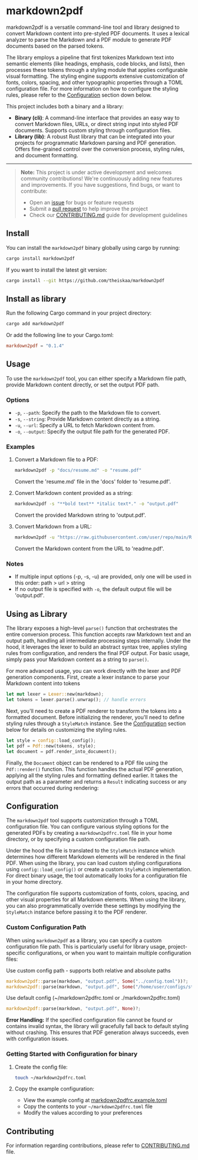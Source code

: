 # markdown2pdf
markdown2pdf is a versatile command-line tool and library designed to convert Markdown content into pre-styled PDF documents. It uses a lexical analyzer to parse the Markdown and a PDF module to generate PDF documents based on the parsed tokens.

The library employs a pipeline that first tokenizes Markdown text into semantic elements (like headings, emphasis, code blocks, and lists), then processes these tokens through a styling module that applies configurable visual formatting. The styling engine supports extensive customization of fonts, colors, spacing, and other typographic properties through a TOML configuration file. For more information on how to configure the styling rules, please refer to the [Configuration](#configuration) section down below.

This project includes both a binary and a library:
- **Binary (cli)**: A command-line interface that provides an easy way to convert Markdown files, URLs, or direct string input into styled PDF documents. Supports custom styling through configuration files.
- **Library (lib)**: A robust Rust library that can be integrated into your projects for programmatic Markdown parsing and PDF generation. Offers fine-grained control over the conversion process, styling rules, and document formatting.

---

> **Note:** This project is under active development and welcomes community contributions!
> We're continuously adding new features and improvements. If you have suggestions, find bugs, or want to contribute:
> - Open an [issue](https://github.com/theiskaa/markdown2pdf/issues) for bugs or feature requests
> - Submit a [pull request](https://github.com/theiskaa/markdown2pdf/pulls) to help improve the project
> - Check our [CONTRIBUTING.md](CONTRIBUTING.md) guide for development guidelines

## Install

You can install the `markdown2pdf` binary globally using cargo by running:
```bash
cargo install markdown2pdf
```

If you want to install the latest git version:
```bash
cargo install --git https://github.com/theiskaa/markdown2pdf
```

## Install as library

Run the following Cargo command in your project directory:
```bash
cargo add markdown2pdf
```

Or add the following line to your Cargo.toml:
```toml
markdown2pdf = "0.1.4"
```

## Usage
To use the `markdown2pdf` tool, you can either specify a Markdown file path, provide Markdown content directly, or set the output PDF path.
### Options
- `-p`, `--path`: Specify the path to the Markdown file to convert.
- `-s`, `--string`: Provide Markdown content directly as a string.
- `-u`, `--url`: Specify a URL to fetch Markdown content from.
- `-o`, `--output`: Specify the output file path for the generated PDF.

### Examples
1. Convert a Markdown file to a PDF:
   ```bash
   markdown2pdf -p "docs/resume.md" -o "resume.pdf"
   ```

   Convert the 'resume.md' file in the 'docs' folder to 'resume.pdf'.

2. Convert Markdown content provided as a string:
   ```bash
   markdown2pdf -s "**bold text** *italic text*." -o "output.pdf"
   ```

   Convert the provided Markdown string to 'output.pdf'.

3. Convert Markdown from a URL:
   ```bash
   markdown2pdf -u "https://raw.githubusercontent.com/user/repo/main/README.md" -o "readme.pdf"
   ```

   Convert the Markdown content from the URL to 'readme.pdf'.

### Notes
- If multiple input options (-p, -s, -u) are provided, only one will be used in this order: path > url > string
- If no output file is specified with `-o`, the default output file will be 'output.pdf'.

## Using as Library
The library exposes a high-level `parse()` function that orchestrates the entire conversion process. This function accepts raw Markdown text and an output path, handling all intermediate processing steps internally. Under the hood, it leverages the lexer to build an abstract syntax tree, applies styling rules from configuration, and renders the final PDF output. For basic usage, simply pass your Markdown content as a string to `parse()`.

For more advanced usage, you can work directly with the lexer and PDF generation components. First, create a lexer instance to parse your Markdown content into tokens
```rust
let mut lexer = Lexer::new(markdown);
let tokens = lexer.parse().unwrap(); // handle errors
```

Next, you'll need to create a PDF renderer to transform the tokens into a formatted document. Before initializing the renderer, you'll need to define styling rules through a `StyleMatch` instance. See the [Configuration](#configuration) section below for details on customizing the styling rules.
```rust
let style = config::load_config();
let pdf = Pdf::new(tokens, style);
let document = pdf.render_into_document();
```

Finally, the `Document` object can be rendered to a PDF file using the `Pdf::render()` function. This function handles the actual PDF generation, applying all the styling rules and formatting defined earlier. It takes the output path as a parameter and returns a `Result` indicating success or any errors that occurred during rendering:

## Configuration
The `markdown2pdf` tool supports customization through a TOML configuration file. You can configure various styling options for the generated PDFs by creating a `markdown2pdfrc.toml` file in your home directory, or by specifying a custom configuration file path.

Under the hood the file is translated to the `StyleMatch` instance which determines how different Markdown elements will be rendered in the final PDF. When using the library, you can load custom styling configurations using `config::load_config()` or create a custom `StyleMatch` implementation. For direct binary usage, the tool automatically looks for a configuration file in your home directory.

The configuration file supports customization of fonts, colors, spacing, and other visual properties for all Markdown elements. When using the library, you can also programmatically override these settings by modifying the `StyleMatch` instance before passing it to the PDF renderer.

### Custom Configuration Path
When using `markdown2pdf` as a library, you can specify a custom configuration file path. This is particularly useful for library usage, project-specific configurations, or when you want to maintain multiple configuration files:

Use custom config path - supports both relative and absolute paths
```rust
markdown2pdf::parse(markdown, "output.pdf", Some("../config.toml"))?;
markdown2pdf::parse(markdown, "output.pdf", Some("/home/user/configs/style.toml"))?;
```

Use default config (~/markdown2pdfrc.toml or ./markdown2pdfrc.toml)
```rust
markdown2pdf::parse(markdown, "output.pdf", None)?;
```

**Error Handling:**
If the specified configuration file cannot be found or contains invalid syntax, the library will gracefully fall back to default styling without crashing. This ensures that PDF generation always succeeds, even with configuration issues.

### Getting Started with Configuration for binary
1. Create the config file:
   ```bash
   touch ~/markdown2pdfrc.toml
   ```

2. Copy the example configuration:
   - View the example config at [markdown2pdfrc.example.toml](markdown2pdfrc.example.toml)
   - Copy the contents to your `~/markdown2pdfrc.toml` file
   - Modify the values according to your preferences

## Contributing
For information regarding contributions, please refer to [CONTRIBUTING.md](CONTRIBUTING.md) file.
